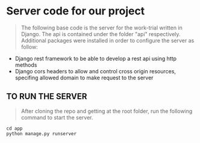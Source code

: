 # Server code for our project
> The following base code is the server for the work-trial written in Django.
> The api is contained under the folder "api" respectively.
> Additional packages were installed in order to configure the server as follow:
* Django rest framework to be able to develop a rest api using http methods
* Django cors headers to allow and control cross origin resources, specifing allowed domain to make request to the server
  
## TO RUN THE SERVER
> After cloning the repo and getting at the root folder, run the following command to start the server.
```
cd app
python manage.py runserver

```
